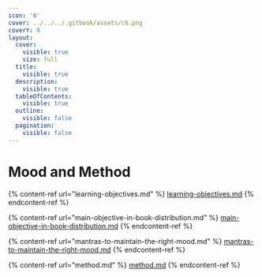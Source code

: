 ```yaml
---
icon: '6'
cover: ../../../.gitbook/assets/c6.png
coverY: 0
layout:
  cover:
    visible: true
    size: full
  title:
    visible: true
  description:
    visible: true
  tableOfContents:
    visible: true
  outline:
    visible: false
  pagination:
    visible: false
---
```


# Mood and Method

{% content-ref url="learning-objectives.md" %}
[learning-objectives.md](learning-objectives.md)
{% endcontent-ref %}

{% content-ref url="main-objective-in-book-distribution.md" %}
[main-objective-in-book-distribution.md](main-objective-in-book-distribution.md)
{% endcontent-ref %}

{% content-ref url="mantras-to-maintain-the-right-mood.md" %}
[mantras-to-maintain-the-right-mood.md](mantras-to-maintain-the-right-mood.md)
{% endcontent-ref %}

{% content-ref url="method.md" %}
[method.md](method.md)
{% endcontent-ref %}


